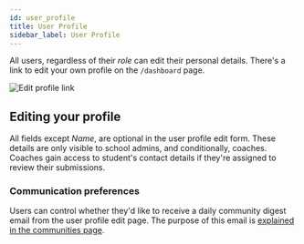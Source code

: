 ```yaml
---
id: user_profile
title: User Profile
sidebar_label: User Profile
---
```


All users, regardless of their _role_ can edit their personal details. There's a link to edit your own profile on the `/dashboard` page.

![Edit profile link](https://res.cloudinary.com/sv-co/image/upload/v1575270932/pupilfirst_documentation/user_profile/edit_user_profile_link_mvhrkc.png)

## Editing your profile

All fields except _Name_, are optional in the user profile edit form. These details are only visible to school admins, and conditionally, coaches. Coaches gain access to student's contact details if they're assigned to review their submissions.

### Communication preferences

Users can control whether they'd like to receive a daily community digest email from the user profile edit page. The purpose of this email is [explained in the communities page](/communities?id=daily-community-digest).
